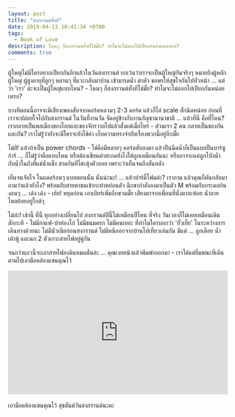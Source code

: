 ```yaml
---
layout: post
title: "สงกรานต์ทั้งที"
date: 2019-04-13 10:41:34 +0700
tags:
  - Book of Love
description: ไหนๆ ก็สงกรานต์ทั้งทีใช่มั๊ย? ทำไมจะไม่ออกไปเปียกกันหน่อยเหรอ?
comments: true
---
```

ผู้ใหญ่ไม่มีใครอยากเปียกกันอีกแล้วในวันสงกรานต์ ยกเว้นว่าเราจะเป็นผู้ใหญ่กันจริงๆ หมายถึงผู้หลักผู้ใหญ่ ผู้สูงอายุที่ลูกๆ หลานๆ ที่แวะกลับมาบ้าน เข้ามารดน้ำ ดำหัว ขอพรให้สุขใจกันไปทั่วหน้า ... แต่ว่า 'เรา' ล่ะจะเป็นผู้ใหญ่แบบไหน? - ไหนๆ ก็สงกรานต์ทั้งทีใช่มั๊ย? ทำไมจะไม่ออกไปเปียกกันหน่อยเหรอ?

บางทีตอนนี้อาจจะมีเสียงเพลงสับจากคอร์ดหลวมๆ 2-3 คอร์ด แล้วก็ไล่ scale สักนิดหน่อย ก่อนที่เราจะปล่อยใจไปกับสงกรานต์ ในวันที่งานวัด จัดอยู่ข้างกับงานกัญชานานาชาติ ... แล้วที่นี่ คือที่ไหน? เรากลายเป็นพลเมืองของโลกและของจักรวาลไปแล้วตั้งแต่เมื่อไหร่ - ส่วนเรา 2 คน กลายเป็นของกันและกัน? เราไม่รู้ว่ายังจะมีใครจะยังใช้คำ เก็บความทรงจำกับเรื่องพวกนี้อยู่อีกมั๊ย

ไม่สิ! แล้วถ้าเป็น power chords - ใช่คือมีหลายๆ คอร์ดสับลงมา แล้วปืนฉีดน้ำก็เป็นแบบปืนบาร์ซูก้าร์ ... ก็ไม่รู้ว่าคือแบบไหน หรือต้องเขียนคำสะกดยังไงให้ถูกเหมือนกันนะ หรืออาจจะแค่ลูกโป่งน้ำ กับน้ำในถังที่แช่น้ำแข็ง สาดกันทีงี้สะดุ้งตัวลอย เพราะว่าเย็นจนถึงสันหลัง

เย็นจนจับใจ ในแดดร้อนๆ แบบตอนนั้น นั่นน่ะนะ! ... แล้วปาร์ตี้โฟมล่ะ? เราถาม แล้วคุณก็หันกลับมาถามว่าแล้วยังไง? พร้อมกับสายตาชนเข้ากะท่าหย่อนตัว ฉีกขากำลังลงมาเป็นตัว M พร้อมกับกระดกก้นงอนๆ ... เด้ง เด้ง - เฮ้ย! หยุดก่อน เอาเบียร์เพิ่มอีกขวดมั๊ย เสียงมาจากเพื่อนที่นั่งตาละห้อย น้ำลายไหลย้อยอยู่ใกล้ๆ

ไม่ล่ะ! เช้านี้ ที่นี่ ทุกอย่างเปลี่ยนไป สงกรานต์ปีนี้ไม่เหมือนปีไหน ที่จริง วันเวลาก็ไม่เคยเหมือนเดิมสักกะที - ไม่มีกาแฟ-ปาท่องโก๋ ไม่มีขนมครก ไม่มีคนเยอะ ที่ทำไมใครบอกว่า 'ยั้วเยี้ย' ในระหว่างการเดินทางด้วยนะ ไม่มีนัวเนียก่อนสงกรานต์ ไม่มีหนีออกจากบ้านไปเที่ยวเล่นกัน มีแต่ ... ลูกเดือย น้ำเต้าหู้ และนก 2 ตัวเกาะสายไฟอยู่คู่กัน

จนกว่าแถวนี้จะเอาสายไฟลงดินหมดนั่นล่ะ ... คุณเงยหน้าแล้วพึมพำออกมา - เราได้แต่ยิ้มขณะที่เดินตามไปเอามือคล้องแขนคุณไว้

<div style="position:relative;width:100%;height:0;padding-bottom:56.25%;">
<iframe style="width:100%;height:100%;position:absolute;top:0;left:0;" src="https://www.youtube.com/embed/3HO9H1VMMOk" frameborder="0" allow="autoplay; encrypted-media" allowfullscreen>
</iframe>
</div>
<br />
เอามือคล้องแขนคุณไว้ <i class="fa fa-heart" style="color:#C38FD6"></i> สุขสันต์วันสงกรานต์นะคะ
